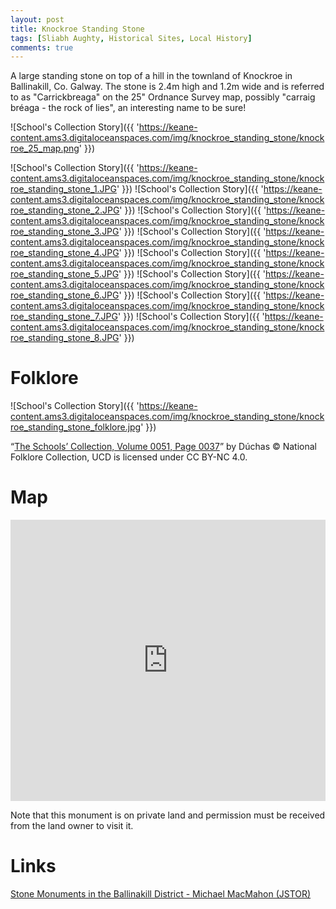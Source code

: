 ```yaml
---
layout: post
title: Knockroe Standing Stone
tags: [Sliabh Aughty, Historical Sites, Local History]
comments: true
---
```


A large standing stone on top of a hill in the townland of Knockroe in Ballinakill, Co. Galway. The stone is 2.4m high and 1.2m wide and is referred to as "Carrickbreaga" on the 25" Ordnance Survey map, possibly "carraig bréaga - the rock of lies", an interesting name to be sure!

![School's Collection Story]({{ 'https://keane-content.ams3.digitaloceanspaces.com/img/knockroe_standing_stone/knockroe_25_map.png' }})

![School's Collection Story]({{ 'https://keane-content.ams3.digitaloceanspaces.com/img/knockroe_standing_stone/knockroe_standing_stone_1.JPG' }})
![School's Collection Story]({{ 'https://keane-content.ams3.digitaloceanspaces.com/img/knockroe_standing_stone/knockroe_standing_stone_2.JPG' }})
![School's Collection Story]({{ 'https://keane-content.ams3.digitaloceanspaces.com/img/knockroe_standing_stone/knockroe_standing_stone_3.JPG' }})
![School's Collection Story]({{ 'https://keane-content.ams3.digitaloceanspaces.com/img/knockroe_standing_stone/knockroe_standing_stone_4.JPG' }})
![School's Collection Story]({{ 'https://keane-content.ams3.digitaloceanspaces.com/img/knockroe_standing_stone/knockroe_standing_stone_5.JPG' }})
![School's Collection Story]({{ 'https://keane-content.ams3.digitaloceanspaces.com/img/knockroe_standing_stone/knockroe_standing_stone_6.JPG' }})
![School's Collection Story]({{ 'https://keane-content.ams3.digitaloceanspaces.com/img/knockroe_standing_stone/knockroe_standing_stone_7.JPG' }})
![School's Collection Story]({{ 'https://keane-content.ams3.digitaloceanspaces.com/img/knockroe_standing_stone/knockroe_standing_stone_8.JPG' }})


# Folklore
![School's Collection Story]({{ 'https://keane-content.ams3.digitaloceanspaces.com/img/knockroe_standing_stone/knockroe_standing_stone_folklore.jpg' }})

“[The Schools’ Collection, Volume 0051, Page 0037](https://www.duchas.ie/en/cbes/4583314/4578773/4586898)” by Dúchas © National Folklore Collection, UCD is licensed under CC BY-NC 4.0.

# Map
<iframe width="100%" width="600" height="450" frameborder="0" style="border:0" src="https://www.google.com/maps/embed/v1/place?q=53.098490,-8.463938&amp;key=AIzaSyBVNC6dbEIPRjV2os7cRJfSaEh7WLjx9ZQ&maptype=satellite"></iframe>

Note that this monument is on private land and permission must be received from the land owner to visit it.

# Links
[Stone Monuments in the Ballinakill District - Michael MacMahon (JSTOR)](https://www.jstor.org/stable/25535504?seq=1)